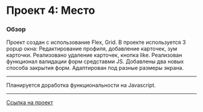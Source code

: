 # Проект 4: Место

### Обзор

Проект создан с использование Flex, Grid. В проекте используется 3 popup окна: Редактирование профиля, добавление карточек, зум карточки. Реализовано удаление карточек, кнопка like. Реализован функционал валидации форм средставми JS. Добавлены два новых способа закрытия форм. Адаптирован под разные размеры экрана. 

---

Планируется доработка функциональности на Javascript.

---

[Ссылка на проект](https://alekseyvor.github.io/mesto/)
